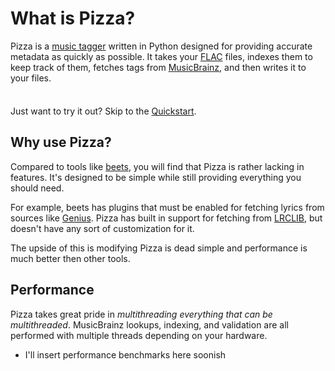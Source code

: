 # What is Pizza?

Pizza is a [music tagger](https://en.wikipedia.org/wiki/Tag_editor) written in Python designed for providing accurate metadata as quickly as possible. It takes your [FLAC](https://xiph.org/flac/) files, indexes them to keep track of them, fetches tags from [MusicBrainz](https://musicbrainz.org), and then writes it to your files.

<div class = "tip custom-block" style = "padding-top: 8px">

Just want to try it out? Skip to the [Quickstart](./getting-started).

</div>

## Why use Pizza?

Compared to tools like [beets](https://beets.io), you will find that Pizza is rather lacking in features. It's designed to be simple while still providing everything you should need.

For example, beets has plugins that must be enabled for fetching lyrics from sources like [Genius](https://genius.com). Pizza has built in support for fetching from [LRCLIB](https://lrclib.net), but doesn't have any sort of customization for it.

The upside of this is modifying Pizza is dead simple and performance is much better then other tools.

## Performance

Pizza takes great pride in *multithreading everything that can be multithreaded*. MusicBrainz lookups, indexing, and validation are all performed with multiple threads depending on your hardware.

* I'll insert performance benchmarks here soonish

